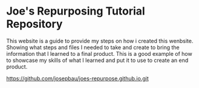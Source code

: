 # Joe's Repurposing Tutorial Repository

This website is a guide to provide my steps on how i created this wenbsite.  Showing what steps and files I needed to take and create to bring the information that I learned to a final product. This is a good example of how to showcase my skills of what I learned and put it to use to create an end product.

https://github.com/josepbau/joes-repurpose.github.io.git

